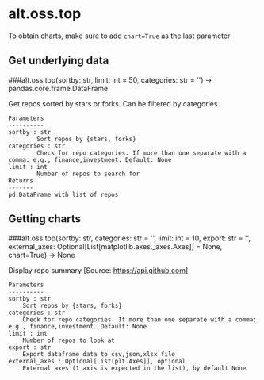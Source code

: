 # alt.oss.top

To obtain charts, make sure to add `chart=True` as the last parameter

## Get underlying data 
###alt.oss.top(sortby: str, limit: int = 50, categories: str = '') -> pandas.core.frame.DataFrame

Get repos sorted by stars or forks. Can be filtered by categories

    Parameters
    ----------
    sortby : str
            Sort repos by {stars, forks}
    categories : str
            Check for repo categories. If more than one separate with a comma: e.g., finance,investment. Default: None
    limit : int
            Number of repos to search for
    Returns
    -------
    pd.DataFrame with list of repos

## Getting charts 
###alt.oss.top(sortby: str, categories: str = '', limit: int = 10, export: str = '', external_axes: Optional[List[matplotlib.axes._axes.Axes]] = None, chart=True) -> None

Display repo summary [Source: https://api.github.com]

    Parameters
    ----------
    sortby : str
        Sort repos by {stars, forks}
    categories : str
        Check for repo categories. If more than one separate with a comma: e.g., finance,investment. Default: None
    limit : int
        Number of repos to look at
    export : str
        Export dataframe data to csv,json,xlsx file
    external_axes : Optional[List[plt.Axes]], optional
        External axes (1 axis is expected in the list), by default None
